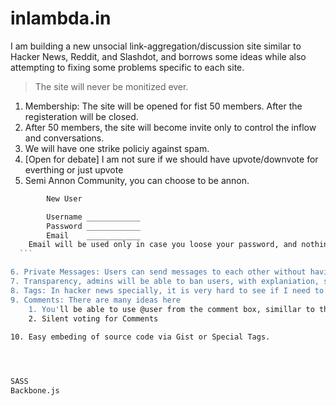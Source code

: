 # inlambda.in 

I am building a new unsocial link-aggregation/discussion site similar to Hacker News, Reddit, and Slashdot, and borrows some ideas while also attempting to fixing some problems specific to each site. 

> The site will never be monitized ever. 

1. Membership: The site will be opened for fist 50 members. After the registeration will be closed.
2. After 50 members, the site will become invite only to control the inflow and conversations. 
3. We will have one strike policiy against spam.
4. [Open for debate] I am not sure if we should have upvote/downvote for everthing or just upvote
5. Semi Annon Community, you can choose to be annon. 
  ```bash
		  New User 

		  Username ____________
		  Password ____________
		  Email    ____________ 
      Email will be used only in case you loose your password, and nothing else. Others can't see this.
	```	  

6. Private Messages: Users can send messages to each other without having to disclose an e-mail address.
7. Transparency, admins will be able to ban users, with explaniation, so next time a user login will be in read only mode but on his profile page we can see why was this account banned.
8. Tags: In hacker news specially, it is very hard to see if I need to read a story with no meta information avilable.
9. Comments: There are many ideas here
      1. You'll be able to use @user from the comment box, simillar to the Github but just for that thread.
      2. Silent voting for Comments
   
10. Easy embeding of source code via Gist or Special Tags. 




SASS
Backbone.js

